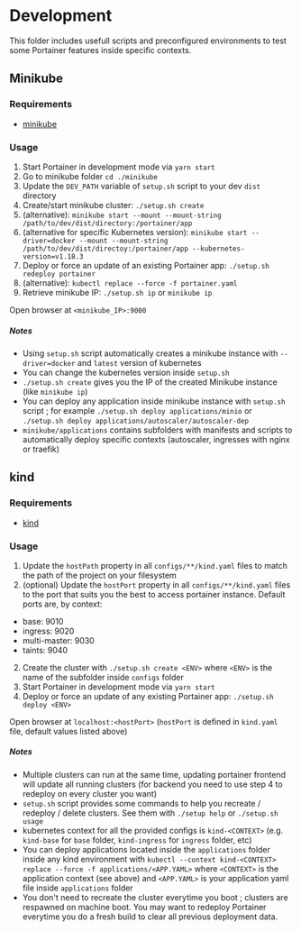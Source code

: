 # Development

This folder includes usefull scripts and preconfigured environments to test some Portainer features inside specific contexts.

## Minikube

### Requirements

- [minikube](https://minikube.sigs.k8s.io/)

### Usage

1. Start Portainer in development mode via `yarn start`
2. Go to minikube folder `cd ./minikube`
3. Update the `DEV_PATH` variable of `setup.sh` script to your dev `dist` directory
4. Create/start minikube cluster: `./setup.sh create`
4. (alternative): `minikube start --mount --mount-string /path/to/dev/dist/directory:/portainer/app`
4. (alternative for specific Kubernetes version): `minikube start --driver=docker --mount --mount-string /path/to/dev/dist/directoy:/portainer/app --kubernetes-version=v1.18.3`
5. Deploy or force an update of an existing Portainer app: `./setup.sh redeploy portainer`
5. (alternative): `kubectl replace --force -f portainer.yaml`
6. Retrieve minikube IP: `./setup.sh ip` or `minikube ip`

Open browser at `<minikube_IP>:9000`

##### Notes

* Using `setup.sh` script automatically creates a minikube instance with `--driver=docker` and `latest` version of kubernetes
* You can change the kubernetes version inside `setup.sh`
* `./setup.sh create` gives you the IP of the created Minikube instance (like `minikube ip`)
* You can deploy any application inside minikube instance with `setup.sh` script ; for example `./setup.sh deploy applications/minio` or `./setup.sh deploy applications/autoscaler/autoscaler-dep`
* `minikube/applications` contains subfolders with manifests and scripts to automatically deploy specific contexts (autoscaler, ingresses with nginx or traefik)


## kind

### Requirements

- [kind](https://kind.sigs.k8s.io/)

### Usage

1. Update the `hostPath` property in all `configs/**/kind.yaml` files to match the path of the project on your filesystem
1. (optional) Update the `hostPort` property in all `configs/**/kind.yaml` files to the port that suits you the best to access portainer instance. Default ports are, by context:
  * base: 9010
  * ingress: 9020
  * multi-master: 9030
  * taints: 9040
2. Create the cluster with `./setup.sh create <ENV>` where `<ENV>` is the name of the subfolder inside `configs` folder
3. Start Portainer in development mode via `yarn start`
4. Deploy or force an update of any existing Portainer app: `./setup.sh deploy <ENV>`

Open browser at `localhost:<hostPort>` (`hostPort` is defined in `kind.yaml` file, default values listed above)

##### Notes
* Multiple clusters can run at the same time, updating portainer frontend will update all running clusters (for backend you need to use step 4 to redeploy on every cluster you want)
* `setup.sh` script provides some commands to help you recreate / redeploy / delete clusters. See them with `./setup help` or `./setup.sh usage`
* kubernetes context for all the provided configs is `kind-<CONTEXT>` (e.g. `kind-base` for `base` folder, `kind-ingress` for `ingress` folder, etc)
* You can deploy applications located inside the `applications` folder inside any kind environment with `kubectl --context kind-<CONTEXT> replace --force -f applications/<APP.YAML>` where `<CONTEXT>` is the application context (see above) and `<APP.YAML>` is your application yaml file inside `applications` folder
* You don't need to recreate the cluster everytime you boot ; clusters are respawned on machine boot. You may want to redeploy Portainer everytime you do a fresh build to clear all previous deployment data. 